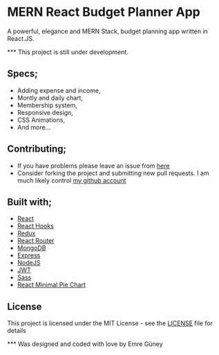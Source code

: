 # MERN React Budget Planner App

A powerful, elegance and MERN Stack, budget planning app written in React.JS.

*** This project is still under development.

## Specs;

- Adding expense and income,
- Montly and daily chart,
- Membership system,
- Responsive design,
- CSS Animations,
- And more...

## Contributing;

- If you have problems please leave an issue from [here](https://github.com/eeguney/mern-react-budget-planner-app/issues/)
- Consider forking the project and submitting new pull requests. I am much likely control [my github account](https://github.com/eeguney/)

## Built with;

- [React](https://tr.reactjs.org/)
- [React Hooks](https://reactjs.org/docs/hooks-intro.html)
- [Redux](https://redux.js.org/)
- [React Router](https://reactrouter.com/)
- [MongoDB](https://mongodb.com/)
- [Express](https://expressjs.com/)
- [NodeJS](https://nodejs.org/)
- [JWT](https://jwt.io/)
- [Sass](https://sass-lang.com/)
- [React Minimal Pie Chart](https://github.com/toomuchdesign/react-minimal-pie-chart/)

## License

This project is licensed under the MIT License - see the [LICENSE](LICENSE) file for details

*** Was designed and coded with love by Emre Güney
